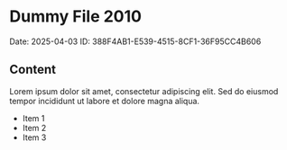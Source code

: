 # Dummy File 2010

Date: 2025-04-03
ID: 388F4AB1-E539-4515-8CF1-36F95CC4B606

## Content

Lorem ipsum dolor sit amet, consectetur adipiscing elit.
Sed do eiusmod tempor incididunt ut labore et dolore magna aliqua.

* Item 1
* Item 2
* Item 3

